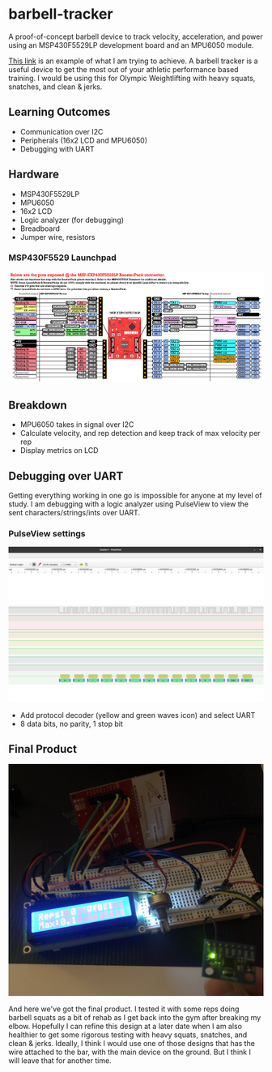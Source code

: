 # barbell-tracker

A proof-of-concept barbell device to track velocity, acceleration, and power using an MSP430F5529LP development board and an MPU6050 module.

[This link](https://www.strongerbyscience.com/complete-guide-to-bar-speed-trackers/) is an example of what I am trying to achieve. A barbell tracker is a useful device to get the most out of your athletic performance based training. I would be using this for Olympic Weightlifting with heavy squats, snatches, and clean & jerks.

## Learning Outcomes
- Communication over I2C
- Peripherals (16x2 LCD and MPU6050)
- Debugging with UART

## Hardware
- MSP430F5529LP
- MPU6050
- 16x2 LCD
- Logic analyzer (for debugging)
- Breadboard 
- Jumper wire, resistors

### MSP430F5529 Launchpad
![MSP430F5529LP pin map](docs/MSP430F5529LP-Launchpad-Pin-Map.png)

## Breakdown
- MPU6050 takes in signal over I2C
- Calculate velocity, and rep detection and keep track of max velocity per rep
- Display metrics on LCD

## Debugging over UART
Getting everything working in one go is impossible for anyone at my level of study. I am debugging with a logic analyzer using PulseView to view the sent characters/strings/ints over UART.

### PulseView settings
![PulseView settings for UART](docs/pulseview-uart-example.png)
- Add protocol decoder (yellow and green waves icon) and select UART
- 8 data bits, no parity, 1 stop bit

## Final Product

![The final working prototype](docs/final.jpg)

And here we've got the final product. I tested it with some reps doing barbell squats as a bit of rehab as I get back into the gym after breaking my elbow. Hopefully I can refine this design at a later date when I am also healthier to get some rigorous testing with heavy squats, snatches, and clean & jerks. Ideally, I think I would use one of those designs that has the wire attached to the bar, with the main device on the ground. But I think I will leave that for another time.
